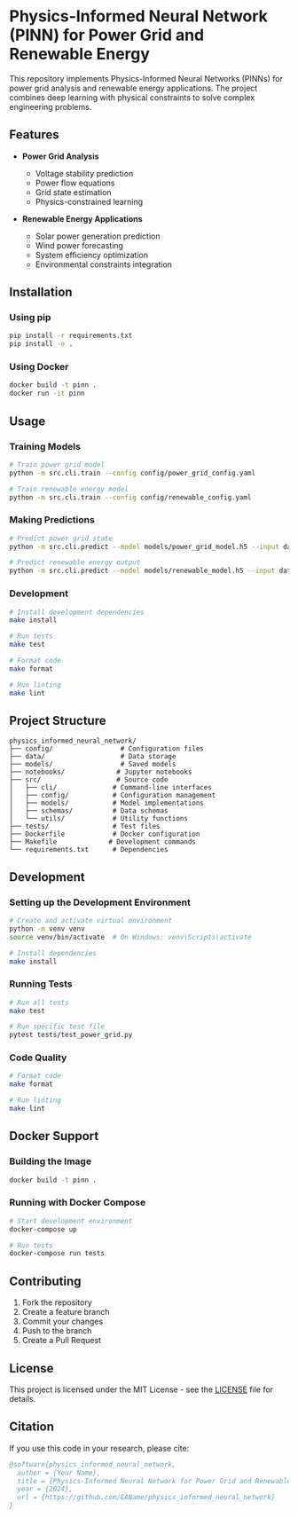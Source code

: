 # Physics-Informed Neural Network (PINN) for Power Grid and Renewable Energy

This repository implements Physics-Informed Neural Networks (PINNs) for power grid analysis and renewable energy applications. The project combines deep learning with physical constraints to solve complex engineering problems.

## Features

- **Power Grid Analysis**
  - Voltage stability prediction
  - Power flow equations
  - Grid state estimation
  - Physics-constrained learning

- **Renewable Energy Applications**
  - Solar power generation prediction
  - Wind power forecasting
  - System efficiency optimization
  - Environmental constraints integration

## Installation

### Using pip
```bash
pip install -r requirements.txt
pip install -e .
```

### Using Docker
```bash
docker build -t pinn .
docker run -it pinn
```

## Usage

### Training Models
```bash
# Train power grid model
python -m src.cli.train --config config/power_grid_config.yaml

# Train renewable energy model
python -m src.cli.train --config config/renewable_config.yaml
```

### Making Predictions
```bash
# Predict power grid state
python -m src.cli.predict --model models/power_grid_model.h5 --input data/input.json --output predictions.json

# Predict renewable energy output
python -m src.cli.predict --model models/renewable_model.h5 --input data/input.json --output predictions.json
```

### Development
```bash
# Install development dependencies
make install

# Run tests
make test

# Format code
make format

# Run linting
make lint
```

## Project Structure

```
physics_informed_neural_network/
├── config/                 # Configuration files
├── data/                   # Data storage
├── models/                 # Saved models
├── notebooks/             # Jupyter notebooks
├── src/                   # Source code
│   ├── cli/              # Command-line interfaces
│   ├── config/           # Configuration management
│   ├── models/           # Model implementations
│   ├── schemas/          # Data schemas
│   └── utils/            # Utility functions
├── tests/                # Test files
├── Dockerfile            # Docker configuration
├── Makefile             # Development commands
└── requirements.txt      # Dependencies
```

## Development

### Setting up the Development Environment
```bash
# Create and activate virtual environment
python -m venv venv
source venv/bin/activate  # On Windows: venv\Scripts\activate

# Install dependencies
make install
```

### Running Tests
```bash
# Run all tests
make test

# Run specific test file
pytest tests/test_power_grid.py
```

### Code Quality
```bash
# Format code
make format

# Run linting
make lint
```

## Docker Support

### Building the Image
```bash
docker build -t pinn .
```

### Running with Docker Compose
```bash
# Start development environment
docker-compose up

# Run tests
docker-compose run tests
```

## Contributing

1. Fork the repository
2. Create a feature branch
3. Commit your changes
4. Push to the branch
5. Create a Pull Request

## License

This project is licensed under the MIT License - see the [LICENSE](LICENSE) file for details.

## Citation

If you use this code in your research, please cite:

```bibtex
@software{physics_informed_neural_network,
  author = {Your Name},
  title = {Physics-Informed Neural Network for Power Grid and Renewable Energy},
  year = {2024},
  url = {https://github.com/EAName/physics_informed_neural_network}
}
```
